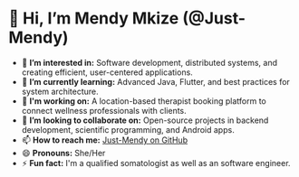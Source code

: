 # 👋 Hi, I’m Mendy Mkize (@Just-Mendy)  

- 👀 **I’m interested in:** Software development, distributed systems, and creating efficient, user-centered applications.  
- 🌱 **I’m currently learning:** Advanced Java, Flutter, and best practices for system architecture.  
- 💼 **I'm working on:** A location-based therapist booking platform to connect wellness professionals with clients.  
- 💞️ **I’m looking to collaborate on:** Open-source projects in backend development, scientific programming, and Android apps.  
- 📫 **How to reach me:** [Just-Mendy on GitHub](https://github.com/Just-Mendy)  
- 😄 **Pronouns:** She/Her  
- ⚡ **Fun fact:** I'm a qualified somatologist as well as an software engineer.
